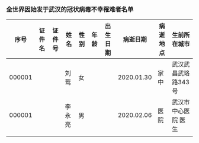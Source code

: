 ### 全世界因始发于武汉的冠状病毒不幸罹难者名单

|序号|证件名|证件号|姓名|性别|年龄|出生日期|病逝日期|病逝地点|生前所在城市|
|--|--|--|--|--|--|--|--|--|--|
|000001 | | |刘莺    |女 |  |  |2020.01.30 |家中|武汉武昌武珞路343号|
|000001 | | |李永亮|男 |  |  |2020.02.06 |医院|武汉市中心医院 医生|
|  |  |  |  |  |  |  |  |
